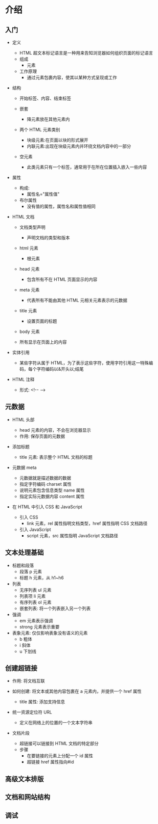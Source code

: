 # 介绍

## 入门

- 定义

  - HTML 超文本标记语言是一种用来告知浏览器如何组织页面的标记语言
  - 组成
    - 元素
  - 工作原理
    - 通过元素包裹内容，使其以某种方式呈现或工作

- 结构

  - 开始标签、内容、结束标签
  - 嵌套
    - 降元素放在其他元素内
  - 两个 HTML 元素类别

    - 块级元素:在页面以块的形式展开
    - 内联元素:出现在块级元素内并环绕文档内容中的一部分

  - 空元素

    - 此类元素只有一个标签，通常用于在所在位置插入嵌入一些内容

- 属性

  - 构成:
    - 属性名="属性值"
  - 布尔属性
    - 没有值的属性，属性名和属性值相同

- HTML 文档

  - 文档类型声明
    - 声明文档的类型和版本
  - html 元素
    - 根元素
  - head 元素
    - 包含所有不在 HTML 页面显示的内容
  - meta 元素
    - 代表所有不能由其他 HTML 元相关元素表示的元数据
  - title 元素
    - 设置页面的标题
  - body 元素

  - 所有显示在页面上的内容

- 实体引用

  - 某些字符从属于 HTML，为了表示这些字符，使用字符引用这一特殊编码，每个字符编码以&开头以;结尾

- HTML 注释
  - 形式: \<!-- -->

## 元数据

- HTML 头部
  - head 元素的内容，不会在浏览器显示
  - 作用: 保存页面的元数据
- 添加标题
  - title 元素: 表示整个 HTML 文档的标题
- 元数据 meta

  - 元数据就是描述数据的数据
  - 指定字符编码 charset 属性
  - 说明元素包含信息类型 name 属性
  - 指定实际元数据内容 content 属性

- 在 HTML 中引入 CSS 和 JavaScript
  - 引入 CSS
    - link 元素，rel 属性指明文档类型，href 属性指明 CSS 文档路径
  - 引入 JavaScript
    - script 元素，src 属性指明 JavaScript 文档路径

## 文本处理基础

- 标题和段落
  - 段落 p 元素
  - 标题 h 元素，从 h1~h6
- 列表
  - 无序列表 ul 元素
  - 列表项 li 元素
  - 有序列表 ol 元素
  - 嵌套列表: 将一个列表嵌入另一个列表
- 强调
  - em 元素表示强调
  - strong 元素表示重要
- 表象元素: 仅仅影响表象没有语义的元素
  - b 粗体
  - i 斜体
  - u 下划线

## 创建超链接

- 作用: 将文档互联
- 如何创建: 将文本或其他内容包裹在 a 元素内，并提供一个 href 属性

  - title 属性: 添加支持信息

- 统一资源定位符 URL

  - 定义在网络上的位置的一个文本字符串

- 文档片段
  - 超链接可以链接到 HTML 文档的特定部分
  - 步骤
    - 在要链接的元素上分配一个 id 属性
    - 超链接 href 属性指向#id

## 高级文本排版

## 文档和网站结构

## 调试

